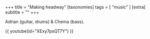 +++
title = "Making headway"
[taxonomies]
tags = [ "music" ]
[extra]
subtitle = ""
+++

Adrian (guitar, drums) & Chema (bass).

{{ youtube(id="XExy7psQT7Y") }}

<!-- more -->